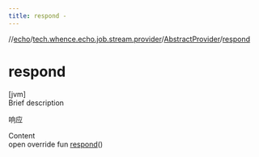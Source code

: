 ```yaml
---
title: respond -
---
```

//[echo](../../index.md)/[tech.whence.echo.job.stream.provider](../index.md)/[AbstractProvider](index.md)/[respond](respond.md)



# respond  
[jvm]  
Brief description  


响应

  
Content  
open override fun [respond](respond.md)()  



